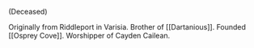 (Deceased)

Originally from Riddleport in Varisia.
Brother of [[Dartanious]].
Founded [[Osprey Cove]]. 
Worshipper of Cayden Cailean.
